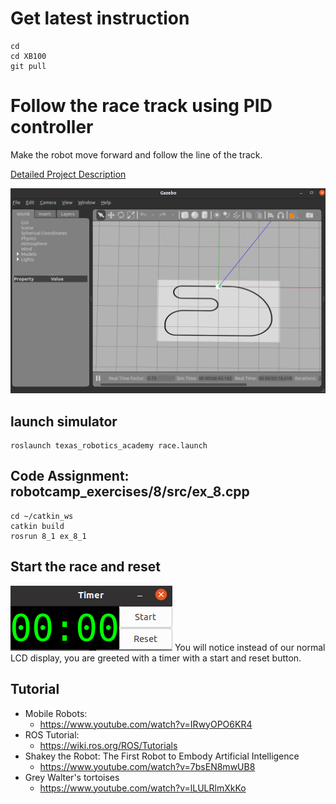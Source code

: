# Get latest instruction 
```
cd
cd XB100
git pull
```

# Follow the race track using PID controller 
Make the robot move forward and follow the line of the track.

[Detailed Project Description](https://github.com/chuanqichen/XB100/blob/main/lab11/robot_race.md)<br>

<img src="../lab9/racetrack.PNG" width=600>

## launch simulator 
```
roslaunch texas_robotics_academy race.launch
```

## Code Assignment: robotcamp_exercises/8/src/ex_8.cpp
```
cd ~/catkin_ws
catkin build
rosrun 8_1 ex_8_1
```

## Start the race and reset 
![Timer](timer.png)
You will notice instead of our normal LCD display, you are greeted with a timer with a start and reset button.

## Tutorial 
* Mobile Robots:
  * https://www.youtube.com/watch?v=IRwyOPO6KR4
* ROS Tutorial:
  * https://wiki.ros.org/ROS/Tutorials
* Shakey the Robot: The First Robot to Embody Artificial Intelligence
  * https://www.youtube.com/watch?v=7bsEN8mwUB8
* Grey Walter's tortoises
  * https://www.youtube.com/watch?v=lLULRlmXkKo

